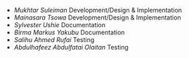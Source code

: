 - *Mukhtar Suleiman* Development/Design & Implementation
- *Mainasara Tsowa* Development/Design & Implementation
- *Sylvester Ushie* Documentation
- *Birma Markus Yakubu* Documentation
- *Salihu Ahmed Rufai* Testing
- *Abdulhafeez Abdulfatai Olaitan* Testing